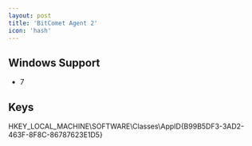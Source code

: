 ```yaml
---
layout: post
title: 'BitComet Agent 2'
icon: 'hash'
---
```


## Windows Support

- 7



## Keys

HKEY_LOCAL_MACHINE\SOFTWARE\Classes\AppID\{B99B5DF3-3AD2-463F-8F8C-86787623E1D5}

